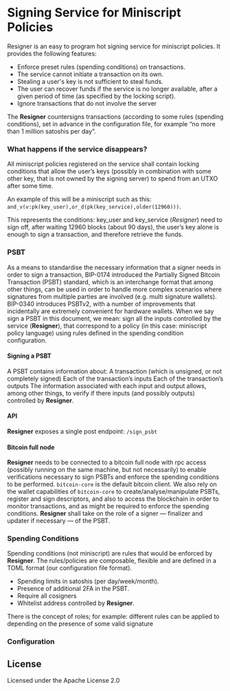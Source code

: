 # Signing Service for Miniscript Policies

Resigner is an easy to program hot signing service for miniscript policies. It provides the following features:

- Enforce preset rules (spending conditions) on transactions.
- The service cannot initiate a transaction on its own.
- Stealing a user's key is not sufficient to steal funds.
- The user can recover funds if the service is no longer available, after a given period of time (as specified by the locking script).
- Ignore transactions that do not involve the server

The __Resigner__ countersigns transactions (according to some rules (spending conditions), set in advance in the configuration file, for example “no more than 1 million satoshis per day”. 

### What happens if the service disappears?

All miniscript policies registered on the service shall contain locking conditions that allow the user’s keys (possibly in combination with some other key, that is not owned by the signing server) to spend from an UTXO after some time.

An example of this will be a miniscript such as this:  
`and_v(v:pk(key_user),or_d(pk(key_service),older(12960)))`.

This represents the conditions: key_user and key_service (_Resigner_) need to sign off, after waiting 12960 blocks (about 90 days), the user’s key alone is enough to sign a transaction, and therefore retrieve the funds.

### PSBT

As a means to standardise the necessary information that a signer needs in order to sign a transaction, BIP-0174 introduced the Partially Signed Bitcoin Transaction (PSBT) standard, which is an interchange format that among other things, can be used in order to handle more complex scenarios where signatures from multiple parties are involved (e.g. multi signature wallets). BIP-0340 introduces PSBTv2, with a number of improvements that incidentally are extremely convenient for hardware wallets.
When we say sign a PSBT in this document, we mean: sign all the inputs controlled by the service (__Resigner__), that correspond to a policy (in this case: miniscript policy language) using rules defined in the spending condition configuration.

#### Signing a PSBT

A PSBT contains information about:
A transaction (which is unsigned, or not completely signed)
Each of the transaction’s inputs
Each of the transaction’s outputs
The information associated with each input and output allows, among other things, to verify if there inputs (and possibly outputs) controlled by __Resigner__.

#### API

__Resigner__ exposes a single post endpoint: `/sign_psbt`

#### Bitcoin full node

__Resigner__ needs to be connected to a bitcoin full node with rpc access (possibly running on the same machine, but not necessarily) to enable verifications necessary to sign PSBTs and enforce the spending conditions to be performed. `bitcoin-core` is the default bitcoin client.
We also rely on the wallet capabilities of `bitcoin-core` to create/analyse/manipulate PSBTs, register and sign descriptors, and also to access the blockchain in order to monitor transactions, and as might be required to enforce the spending conditions.
__Resigner__ shall take on the role of a signer — finalizer and updater if necessary — of the PSBT.


### Spending Conditions

Spending conditions (not miniscript) are rules that would be enforced by __Resigner__. The rules/policies are composable, flexible and are defined in a TOML format (our configuration file format).

- Spending limits in satoshis  (per day/week/month).
- Presence of additional 2FA in the PSBT.
- Require all cosigners
- Whitelist address controlled by __Resigner__.


There is the concept of roles; for example: different rules can be applied to depending on the presence of some valid signature

### Configuration

## License

Licensed under the Apache License 2.0

